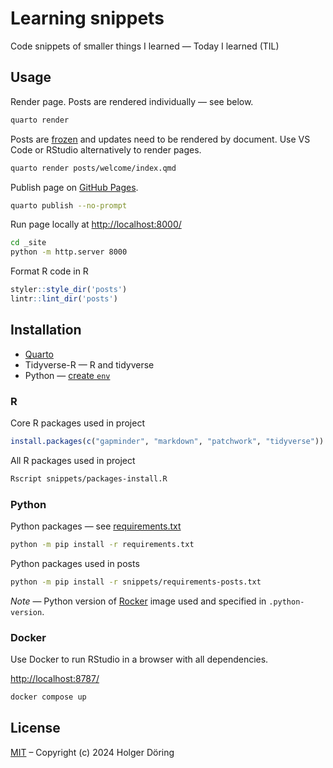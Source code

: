 # Learning snippets

Code snippets of smaller things I learned — Today I learned (TIL)

## Usage

Render page. Posts are rendered individually — see below.

```sh
quarto render
```

Posts are [frozen](https://quarto.org/docs/projects/code-execution.html#freeze) and updates need to be rendered by document. Use VS Code or RStudio alternatively to render pages.

```sh
quarto render posts/welcome/index.qmd
```

Publish page on [GitHub Pages](https://quarto.org/docs/publishing/github-pages.html).

```sh
quarto publish --no-prompt
```

Run page locally at <http://localhost:8000/>

```sh
cd _site
python -m http.server 8000
```

Format R code in R

```R
styler::style_dir('posts')
lintr::lint_dir('posts')
```

## Installation

+ [Quarto](https://quarto.org/docs/get-started/)
+ Tidyverse-R — R and tidyverse
+ Python — [create `env`](https://quarto.org/docs/projects/virtual-environments.html#using-venv)

### R

Core R packages used in project

```r
install.packages(c("gapminder", "markdown", "patchwork", "tidyverse"))
```

All R packages used in project

```sh
Rscript snippets/packages-install.R
```

### Python

Python packages — see [requirements.txt](requirements.txt)

```sh
python -m pip install -r requirements.txt
```

Python packages used in posts

```sh
python -m pip install -r snippets/requirements-posts.txt
```

_Note_ — Python version of [Rocker](https://github.com/rocker-org/rocker-versioned2) image used and specified in `.python-version`.

### Docker

Use Docker to run RStudio in a browser with all dependencies.

<http://localhost:8787/>

```sh
docker compose up
```

## License

[MIT](https://choosealicense.com/licenses/mit/) – Copyright (c) 2024 Holger Döring
